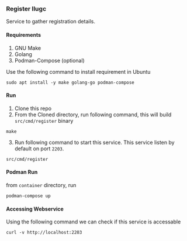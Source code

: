 ### Register Ilugc

Service to gather registration details.

#### Requirements
1. GNU Make
2. Golang
3. Podman-Compose (optional)

Use the following command to install requirement in Ubuntu
```console
sudo apt install -y make golang-go podman-compose
```

#### Run
1. Clone this repo
2. From the Cloned directory, run following command, this will build `src/cmd/register` binary
```console
make
```
3. Run following command to start this service.  This service listen by default on port `2203`.
```console
src/cmd/register
```

#### Podman Run

from `container` directory, run
```console
podman-compose up
```

#### Accessing Webservice

Using the following command we can check if this service is accessable
```console
curl -v http://localhost:2203
```